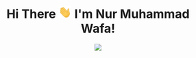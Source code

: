 <h1 align="center">Hi There <img src="https://raw.githubusercontent.com/ABSphreak/ABSphreak/master/gifs/Hi.gif" width="30px"> I'm Nur Muhammad Wafa! </h1>

<p align="center">
  <a href="https://github.com/DenverCoder1/readme-typing-svg"><img src="https://readme-typing-svg.herokuapp.com?font=Time+New+Roman&color=greenlight&size=25&center=true&vCenter=true&width=500&height=100&lines=Hello+World...;I'm+an+IT+Enthusiast...;Active+Learner...;Love+to+learn+new+stuffs...;Let's+be+friends..."></a>
</p>

